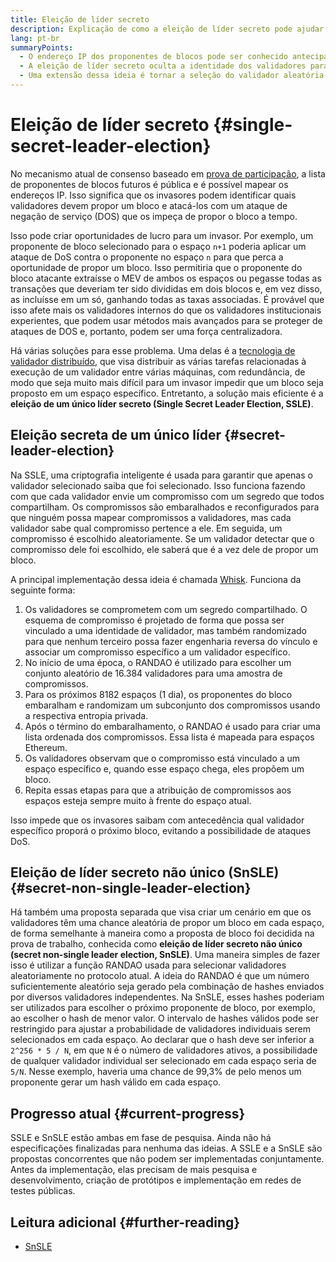 ```yaml
---
title: Eleição de líder secreto
description: Explicação de como a eleição de líder secreto pode ajudar a proteger os validadores contra ataques
lang: pt-br
summaryPoints:
  - O endereço IP dos proponentes de blocos pode ser conhecido antecipadamente, o que os torna vulneráveis a ataques
  - A eleição de líder secreto oculta a identidade dos validadores para que eles não possam ser conhecidos antecipadamente
  - Uma extensão dessa ideia é tornar a seleção do validador aleatória em cada espaço.
---
```


# Eleição de líder secreto {#single-secret-leader-election}

No mecanismo atual de consenso baseado em [prova de participação](/developers/docs/consensus-mechanisms/pos), a lista de proponentes de blocos futuros é pública e é possível mapear os endereços IP. Isso significa que os invasores podem identificar quais validadores devem propor um bloco e atacá-los com um ataque de negação de serviço (DOS) que os impeça de propor o bloco a tempo.

Isso pode criar oportunidades de lucro para um invasor. Por exemplo, um proponente de bloco selecionado para o espaço `n+1` poderia aplicar um ataque de DoS contra o proponente no espaço `n` para que perca a oportunidade de propor um bloco. Isso permitiria que o proponente do bloco atacante extraísse o MEV de ambos os espaços ou pegasse todas as transações que deveriam ter sido divididas em dois blocos e, em vez disso, as incluísse em um só, ganhando todas as taxas associadas. É provável que isso afete mais os validadores internos do que os validadores institucionais experientes, que podem usar métodos mais avançados para se proteger de ataques de DOS e, portanto, podem ser uma força centralizadora.

Há várias soluções para esse problema. Uma delas é a [tecnologia de validador distribuído](https://github.com/ethereum/distributed-validator-specs), que visa distribuir as várias tarefas relacionadas à execução de um validador entre várias máquinas, com redundância, de modo que seja muito mais difícil para um invasor impedir que um bloco seja proposto em um espaço específico. Entretanto, a solução mais eficiente é a **eleição de um único líder secreto (Single Secret Leader Election, SSLE)**.

## Eleição secreta de um único líder {#secret-leader-election}

Na SSLE, uma criptografia inteligente é usada para garantir que apenas o validador selecionado saiba que foi selecionado. Isso funciona fazendo com que cada validador envie um compromisso com um segredo que todos compartilham. Os compromissos são embaralhados e reconfigurados para que ninguém possa mapear compromissos a validadores, mas cada validador sabe qual compromisso pertence a ele. Em seguida, um compromisso é escolhido aleatoriamente. Se um validador detectar que o compromisso dele foi escolhido, ele saberá que é a vez dele de propor um bloco.

A principal implementação dessa ideia é chamada [Whisk](https://ethresear.ch/t/whisk-a-practical-shuffle-based-ssle-protocol-for-ethereum/11763). Funciona da seguinte forma:

1. Os validadores se comprometem com um segredo compartilhado. O esquema de compromisso é projetado de forma que possa ser vinculado a uma identidade de validador, mas também randomizado para que nenhum terceiro possa fazer engenharia reversa do vínculo e associar um compromisso específico a um validador específico.
2. No início de uma época, o RANDAO é utilizado para escolher um conjunto aleatório de 16.384 validadores para uma amostra de compromissos.
3. Para os próximos 8182 espaços (1 dia), os proponentes do bloco embaralham e randomizam um subconjunto dos compromissos usando a respectiva entropia privada.
4. Após o término do embaralhamento, o RANDAO é usado para criar uma lista ordenada dos compromissos. Essa lista é mapeada para espaços Ethereum.
5. Os validadores observam que o compromisso está vinculado a um espaço específico e, quando esse espaço chega, eles propõem um bloco.
6. Repita essas etapas para que a atribuição de compromissos aos espaços esteja sempre muito à frente do espaço atual.

Isso impede que os invasores saibam com antecedência qual validador específico proporá o próximo bloco, evitando a possibilidade de ataques DoS.

## Eleição de líder secreto não único (SnSLE) {#secret-non-single-leader-election}

Há também uma proposta separada que visa criar um cenário em que os validadores têm uma chance aleatória de propor um bloco em cada espaço, de forma semelhante à maneira como a proposta de bloco foi decidida na prova de trabalho, conhecida como **eleição de líder secreto não único (secret non-single leader election, SnSLE)**. Uma maneira simples de fazer isso é utilizar a função RANDAO usada para selecionar validadores aleatoriamente no protocolo atual. A ideia do RANDAO é que um número suficientemente aleatório seja gerado pela combinação de hashes enviados por diversos validadores independentes. Na SnSLE, esses hashes poderiam ser utilizados para escolher o próximo proponente de bloco, por exemplo, ao escolher o hash de menor valor. O intervalo de hashes válidos pode ser restringido para ajustar a probabilidade de validadores individuais serem selecionados em cada espaço. Ao declarar que o hash deve ser inferior a `2^256 * 5 / N`, em que `N` é o número de validadores ativos, a possibilidade de qualquer validador individual ser selecionado em cada espaço seria de `5/N`. Nesse exemplo, haveria uma chance de 99,3% de pelo menos um proponente gerar um hash válido em cada espaço.

## Progresso atual {#current-progress}

SSLE e SnSLE estão ambas em fase de pesquisa. Ainda não há especificações finalizadas para nenhuma das ideias. A SSLE e a SnSLE são propostas concorrentes que não podem ser implementadas conjuntamente. Antes da implementação, elas precisam de mais pesquisa e desenvolvimento, criação de protótipos e implementação em redes de testes públicas.

## Leitura adicional {#further-reading}

- [SnSLE](https://ethresear.ch/t/secret-non-single-leader-election/11789)
